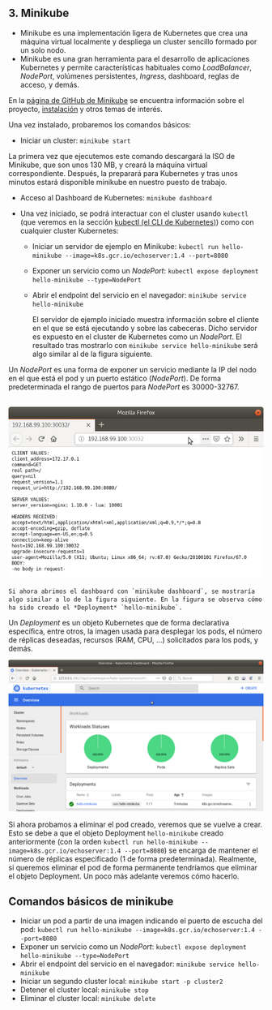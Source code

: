 ## 3. Minikube

- Minikube es una implementación ligera de Kubernetes que crea una máquina virtual localmente y despliega un cluster sencillo formado por un solo nodo.
- Minikube es una gran herramienta para el desarrollo de aplicaciones Kubernetes y permite características habituales como *LoadBalancer*, *NodePort*, volúmenes persistentes, *Ingress*, dashboard, reglas de acceso, y demás.

En la [página de GitHub de Minikube](https://github.com/kubernetes/minikube) se encuentra información sobre el proyecto, [instalación](https://kubernetes.io/docs/tasks/tools/install-minikube/) y otros temas de interés.

Una vez instalado, probaremos los comandos básicos:

- Iniciar un cluster: `minikube start`

La primera vez que ejecutemos este comando descargará la ISO de Minikube, que son unos 130 MB, y creará la máquina virtual correspondiente. Después, la preparará para Kubernetes y tras unos minutos estará disponible minikube en nuestro puesto de trabajo.

- Acceso al Dashboard de Kubernetes: `minikube dashboard`

- Una vez iniciado, se podrá interactuar con el cluster usando `kubectl` (que veremos en la sección [kubectl (el CLI de Kubernetes)](https://ualmtorres.github.io/SeminarioKubernetes/#truekubectl-el-cli-de-kubernetes)) como con cualquier cluster Kubernetes:

  - Iniciar un servidor de ejemplo en Minikube: `kubectl run hello-minikube --image=k8s.gcr.io/echoserver:1.4 --port=8080`

  - Exponer un servicio como un *NodePort*: `kubectl expose deployment hello-minikube --type=NodePort`

  - Abrir el endpoint del servicio en el navegador: `minikube service hello-minikube`

    El servidor de ejemplo iniciado muestra información sobre el cliente en el que se está ejecutando y sobre las cabeceras. Dicho servidor es expuesto en el cluster de Kubernetes como un *NodePort*. El resultado tras mostrarlo con `minikube service hello-minikube` será algo similar al de la figura siguiente.

Un *NodePort* es una forma de exponer un servicio mediante la IP del nodo en el que está el pod y un puerto estático (*NodePort*). De forma predeterminada el rango de puertos para *NodePort* es 30000-32767. 

​    ![sample-kubernetes-service](./imagenes/sample-kubernetes.png)



    Si ahora abrimos el dashboard con `minikube dashboard`, se mostraría algo similar a lo de la figura siguiente. En la figura se observa cómo ha sido creado el *Deployment* `hello-minikube`.

  Un *Deployment* es un objeto Kubernetes que de forma declarativa específica, entre otros, la imagen usada para desplegar los pods, el número de réplicas deseadas, recursos (RAM, CPU, …) solicitados para los pods, y demás. 

  ![KubernetesDashboard.png](./imagenes/kubernetes-dashboard.png)

Si ahora probamos a eliminar el pod creado, veremos que se vuelve a crear. Esto se debe a que el objeto Deployment `hello-minikube` creado anteriormente (con la orden `kubectl run hello-minikube --image=k8s.gcr.io/echoserver:1.4 --port=8080`) se encarga de mantener el número de réplicas especificado (1 de forma predeterminada). Realmente, si queremos eliminar el pod de forma permanente tendríamos que eliminar el objeto Deployment. Un poco más adelante veremos cómo hacerlo.

## Comandos básicos de minikube

- Iniciar un pod a partir de una imagen indicando el puerto de escucha del pod: `kubectl run hello-minikube --image=k8s.gcr.io/echoserver:1.4 --port=8080`
- Exponer un servicio como un *NodePort*: `kubectl expose deployment hello-minikube --type=NodePort`
- Abrir el endpoint del servicio en el navegador: `minikube service hello-minikube`
- Iniciar un segundo cluster local: `minikube start -p cluster2`
- Detener el cluster local: `minikube stop`
- Eliminar el cluster local: `minikube delete`